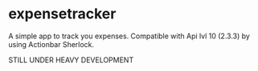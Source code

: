 expensetracker
==============
A simple app to track you expenses. Compatible with Api lvl 10 (2.3.3) by using Actionbar Sherlock.

STILL UNDER HEAVY DEVELOPMENT
